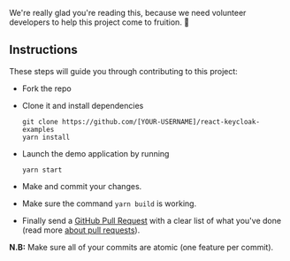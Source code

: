 We're really glad you're reading this, because we need volunteer developers to help this project come to fruition. 👏

## Instructions

These steps will guide you through contributing to this project:

- Fork the repo
- Clone it and install dependencies

      git clone https://github.com/[YOUR-USERNAME]/react-keycloak-examples
      yarn install

- Launch the demo application by running

      yarn start

- Make and commit your changes.
- Make sure the command `yarn build` is working.
- Finally send a [GitHub Pull Request](https://github.com/react-keycloak/react-keycloak-examples/compare?expand=1) with a clear list of what you've done (read more [about pull requests](https://help.github.com/articles/about-pull-requests/)).

**N.B:** Make sure all of your commits are atomic (one feature per commit).
